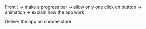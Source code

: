 

Front :
-> make a progress bar
-> allow only one click on buttton
-> animation
-> explain how the app work

Deliver the app on chrome store